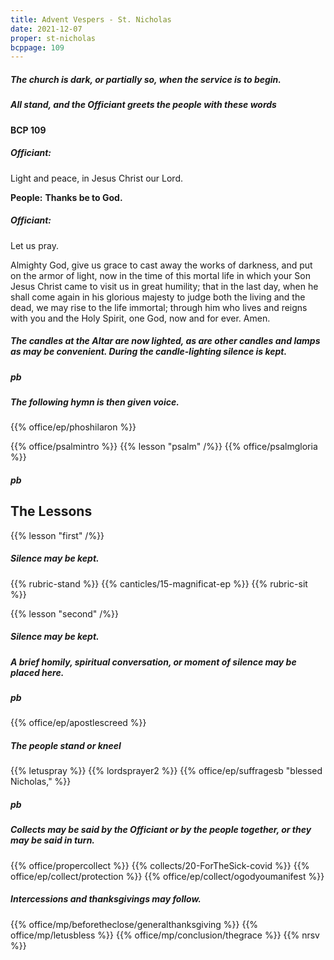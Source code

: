 ```yaml
---
title: Advent Vespers - St. Nicholas
date: 2021-12-07
proper: st-nicholas
bcppage: 109
---
```

##### The church is dark, or partially so, when the service is to begin.

##### All stand, and the Officiant greets the people with these words

#### BCP 109
##### Officiant:
Light and peace, in Jesus Christ our Lord.

**People:**
**Thanks be to God.**

##### Officiant:
Let us pray.

Almighty God, give us grace to cast away the works of darkness, and put on the armor of light, now in the time of this mortal life in which your Son Jesus Christ came to visit us in great humility; that in the last day, when he shall come again in his glorious majesty to judge both the living and the dead, we may rise to the life immortal; through him who lives and reigns with you and the Holy Spirit, one God, now and for ever. Amen.

##### The candles at the Altar are now lighted, as are other candles and lamps as may be convenient. During the candle-lighting silence is kept.
##### pb
##### The following hymn is then given voice.

{{% office/ep/phoshilaron %}}

{{% office/psalmintro %}}
{{% lesson "psalm" /%}}
{{% office/psalmgloria %}}

##### pb
## The Lessons
{{% lesson "first" /%}}

##### Silence may be kept.
{{% rubric-stand %}}
{{% canticles/15-magnificat-ep %}}
{{% rubric-sit %}}

{{% lesson "second" /%}}

##### Silence may be kept.
##### A brief homily, spiritual conversation, or moment of silence may be placed here.

##### pb
{{% office/ep/apostlescreed %}}

##### The people stand or kneel
{{% letuspray %}}
{{% lordsprayer2 %}}
{{% office/ep/suffragesb "blessed Nicholas," %}}

##### pb
##### Collects may be said by the Officiant or by the people together, or they may be said in turn.

{{% office/propercollect %}}
{{% collects/20-ForTheSick-covid %}}
{{% office/ep/collect/protection %}}
{{% office/ep/collect/ogodyoumanifest %}}

##### Intercessions and thanksgivings may follow.

{{% office/mp/beforetheclose/generalthanksgiving %}}
{{% office/mp/letusbless %}}
{{% office/mp/conclusion/thegrace %}}
{{% nrsv %}}
